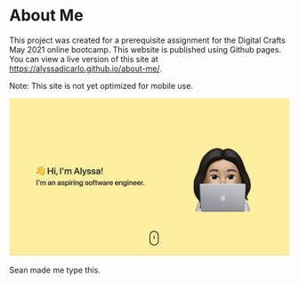 # About Me

This project was created for a prerequisite assignment for the Digital Crafts May 2021 online bootcamp. This website is published using Github pages. You can view a live version of this site at https://alyssadicarlo.github.io/about-me/.

Note: This site is not yet optimized for mobile use.

![screenshot](https://github.com/alyssadicarlo/about-me/blob/master/images/screenshot.png)

Sean made me type this.
